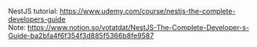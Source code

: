 NestJS tutorial: https://www.udemy.com/course/nestjs-the-complete-developers-guide
<br/>
Note: https://www.notion.so/votatdat/NestJS-The-Complete-Developer-s-Guide-ba2bfa4f6f354f3d885f5366b8fe9587